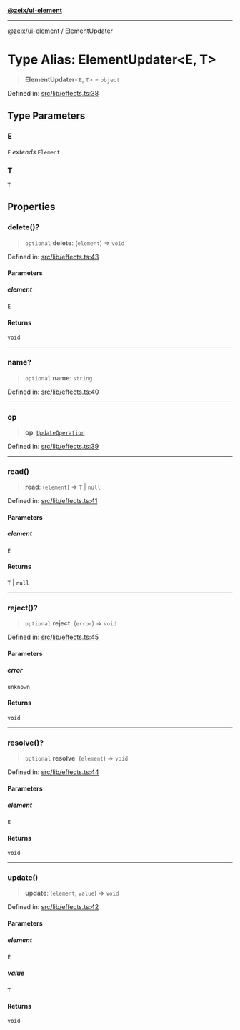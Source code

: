 [**@zeix/ui-element**](../README.md)

***

[@zeix/ui-element](../globals.md) / ElementUpdater

# Type Alias: ElementUpdater\<E, T\>

> **ElementUpdater**\<`E`, `T`\> = `object`

Defined in: [src/lib/effects.ts:38](https://github.com/zeixcom/ui-element/blob/116b3ce1e8d574ad7f9a1b5bbb952ce797a0b15a/src/lib/effects.ts#L38)

## Type Parameters

### E

`E` *extends* `Element`

### T

`T`

## Properties

### delete()?

> `optional` **delete**: (`element`) => `void`

Defined in: [src/lib/effects.ts:43](https://github.com/zeixcom/ui-element/blob/116b3ce1e8d574ad7f9a1b5bbb952ce797a0b15a/src/lib/effects.ts#L43)

#### Parameters

##### element

`E`

#### Returns

`void`

***

### name?

> `optional` **name**: `string`

Defined in: [src/lib/effects.ts:40](https://github.com/zeixcom/ui-element/blob/116b3ce1e8d574ad7f9a1b5bbb952ce797a0b15a/src/lib/effects.ts#L40)

***

### op

> **op**: [`UpdateOperation`](UpdateOperation.md)

Defined in: [src/lib/effects.ts:39](https://github.com/zeixcom/ui-element/blob/116b3ce1e8d574ad7f9a1b5bbb952ce797a0b15a/src/lib/effects.ts#L39)

***

### read()

> **read**: (`element`) => `T` \| `null`

Defined in: [src/lib/effects.ts:41](https://github.com/zeixcom/ui-element/blob/116b3ce1e8d574ad7f9a1b5bbb952ce797a0b15a/src/lib/effects.ts#L41)

#### Parameters

##### element

`E`

#### Returns

`T` \| `null`

***

### reject()?

> `optional` **reject**: (`error`) => `void`

Defined in: [src/lib/effects.ts:45](https://github.com/zeixcom/ui-element/blob/116b3ce1e8d574ad7f9a1b5bbb952ce797a0b15a/src/lib/effects.ts#L45)

#### Parameters

##### error

`unknown`

#### Returns

`void`

***

### resolve()?

> `optional` **resolve**: (`element`) => `void`

Defined in: [src/lib/effects.ts:44](https://github.com/zeixcom/ui-element/blob/116b3ce1e8d574ad7f9a1b5bbb952ce797a0b15a/src/lib/effects.ts#L44)

#### Parameters

##### element

`E`

#### Returns

`void`

***

### update()

> **update**: (`element`, `value`) => `void`

Defined in: [src/lib/effects.ts:42](https://github.com/zeixcom/ui-element/blob/116b3ce1e8d574ad7f9a1b5bbb952ce797a0b15a/src/lib/effects.ts#L42)

#### Parameters

##### element

`E`

##### value

`T`

#### Returns

`void`

